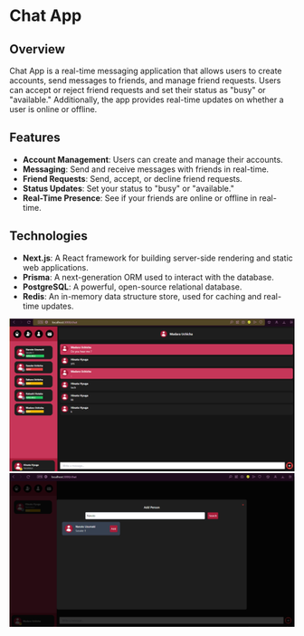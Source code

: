# Chat App

## Overview
Chat App is a real-time messaging application that allows users to create accounts, send messages to friends, and manage friend requests. Users can accept or reject friend requests and set their status as "busy" or "available." Additionally, the app provides real-time updates on whether a user is online or offline.

## Features
- **Account Management**: Users can create and manage their accounts.
- **Messaging**: Send and receive messages with friends in real-time.
- **Friend Requests**: Send, accept, or decline friend requests.
- **Status Updates**: Set your status to "busy" or "available."
- **Real-Time Presence**: See if your friends are online or offline in real-time.

## Technologies
- **Next.js**: A React framework for building server-side rendering and static web applications.
- **Prisma**: A next-generation ORM used to interact with the database.
- **PostgreSQL**: A powerful, open-source relational database.
- **Redis**: An in-memory data structure store, used for caching and real-time updates.


<img src="Obraz.png" alt="JavaPaint Screenshot">


<img src="Obraz1.png" alt="JavaPaint Screenshot">
